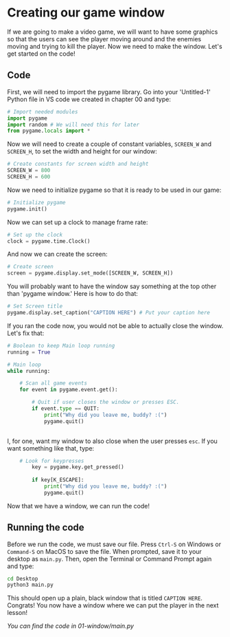 # Creating our game window

If we are going to make a video game, we will want to have some graphics so that the users can see the player moving around and the enemies moving and trying to kill the player. Now we need to make the window. Let's get started on the code!

## Code
First, we will need to import the pygame library. Go into your 'Untitled-1' Python file in VS code we created in chapter 00 and type:

```python
# Import needed modules
import pygame
import random # We will need this for later
from pygame.locals import *
```

Now we will need to create a couple of constant variables, `SCREEN_W` and `SCREEN_H`, to set the width and height for our window:

```python
# Create constants for screen width and height
SCREEN_W = 800
SCREEN_H = 600
```

Now we need to initialize pygame so that it is ready to be used in our game:

```python
# Initialize pygame
pygame.init()
```
Now we can set up a clock to manage frame rate:

```py
# Set up the clock
clock = pygame.time.Clock()
```

And now we can create the screen:

```python
# Create screen
screen = pygame.display.set_mode([SCREEN_W, SCREEN_H])
```
You will probably want to have the window say something at the top other than 'pygame window.' Here is how to do that:

```python
# Set Screen title
pygame.display.set_caption("CAPTION HERE") # Put your caption here
```
If you ran the code now, you would not be able to actually close the window. Let's fix that:

```python
# Boolean to keep Main loop running
running = True

# Main loop
while running:

    # Scan all game events
    for event in pygame.event.get():

        # Quit if user closes the window or presses ESC.
        if event.type == QUIT:
            print("Why did you leave me, buddy? :(")
            pygame.quit()
        
```

I, for one, want my window to also close when the user presses `esc`. If you want something like that, type:

```python
	# Look for keypresses
        key = pygame.key.get_pressed()
        
        if key[K_ESCAPE]:
            print("Why did you leave me, buddy? :(")
            pygame.quit()
```

Now that we have a window, we can run the code!

## Running the code

Before we run the code, we must save our file. Press `Ctrl-S` on Windows or `Command-S` on MacOS to save the file. When prompted, save it to your desktop as `main.py`. Then, open the Terminal or Command Prompt again and type:

```bash
cd Desktop
python3 main.py
```
This should open up a plain, black window that is titled `CAPTION HERE`. Congrats! You now have a window where we can put the player in the next lesson! 

*You can find the code in 01-window/main.py*
